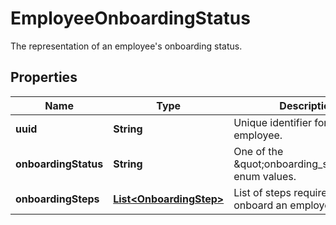 

# EmployeeOnboardingStatus

The representation of an employee's onboarding status.

## Properties

| Name | Type | Description | Notes |
|------------ | ------------- | ------------- | -------------|
|**uuid** | **String** | Unique identifier for this employee. |  [optional] |
|**onboardingStatus** | **String** | One of the \&quot;onboarding_status\&quot; enum values. |  [optional] |
|**onboardingSteps** | [**List&lt;OnboardingStep&gt;**](OnboardingStep.md) | List of steps required to onboard an employee. |  [optional] |




